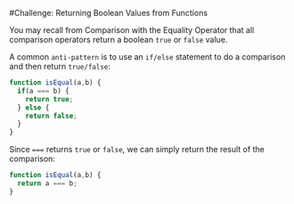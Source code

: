 #Challenge: Returning Boolean Values from Functions

You may recall from Comparison with the Equality Operator that all comparison operators return a boolean `true` or `false` value.

A common `anti-pattern` is to use an `if/else` statement to do a comparison and then return `true/false`:

```js
function isEqual(a,b) {
  if(a === b) {
    return true;
  } else {
    return false;
  }
}
```

Since `===` returns `true` or `false`, we can simply return the result of the comparison:

```js
function isEqual(a,b) {
  return a === b;
}
```
